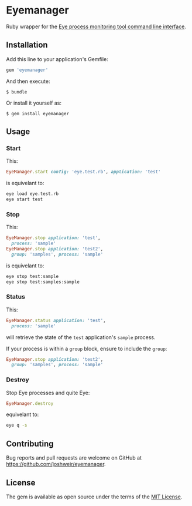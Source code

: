 # Eyemanager

Ruby wrapper for the [Eye process monitoring tool command line interface](https://github.com/kostya/eye#commands).

## Installation

Add this line to your application's Gemfile:

```ruby
gem 'eyemanager'
```

And then execute:

    $ bundle

Or install it yourself as:

    $ gem install eyemanager

## Usage

### Start

This: 

```ruby
EyeManager.start config: 'eye.test.rb', application: 'test'
```

is equivelant to: 

```bash
eye load eye.test.rb
eye start test
```

### Stop

This: 

```ruby
EyeManager.stop application: 'test', 
  process: 'sample'
EyeManager.stop application: 'test2', 
  group: 'samples', process: 'sample'  
```

is equivelant to: 

```bash
eye stop test:sample
eye stop test:samples:sample
```

### Status

This: 

```ruby
EyeManager.status application: 'test', 
  process: 'sample'
```

will retrieve the state of the `test` application's `sample` process.

If your process is within a `group` block, ensure to include the `group`:

```ruby
EyeManager.stop application: 'test2', 
  group: 'samples', process: 'sample'
```

### Destroy

Stop Eye processes and quite Eye:

```ruby
EyeManager.destroy
```

equivelant to:

```bash
eye q -s
```

## Contributing

Bug reports and pull requests are welcome on GitHub at https://github.com/joshweir/eyemanager.


## License

The gem is available as open source under the terms of the [MIT License](http://opensource.org/licenses/MIT).

